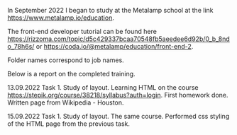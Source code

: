 In September 2022 I began to study at the Metalamp school at the link https://www.metalamp.io/education.

The front-end developer tutorial can be found here https://rizzoma.com/topic/d5c429337bcaa70548fb5aeedee6d92b/0_b_8ndo_78h6s/ or https://coda.io/@metalamp/education/front-end-2.

Folder names correspond to job names.

Below is a report on the completed training.


13.09.2022
Task 1. Study of layout.
Learning HTML on the course https://stepik.org/course/38218/syllabus?auth=login. First homework done. Written page from Wikipedia - Houston.

15.09.2022
Task 1. Study of layout.
The same course. Performed css styling of the HTML page from the previous task.
